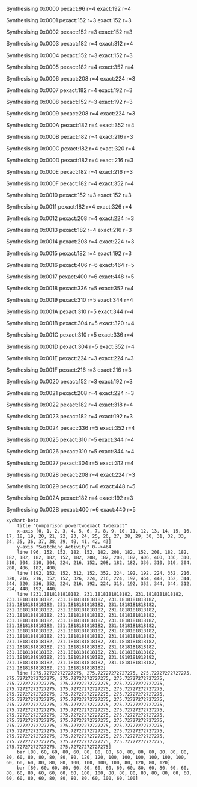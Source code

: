 Synthesising 0x0000 pexact:96 r=4 exact:192 r=4

Synthesising 0x0001 pexact:152 r=3 exact:152 r=3

Synthesising 0x0002 pexact:152 r=3 exact:152 r=3

Synthesising 0x0003 pexact:182 r=4 exact:312 r=4

Synthesising 0x0004 pexact:152 r=3 exact:152 r=3

Synthesising 0x0005 pexact:182 r=4 exact:352 r=4

Synthesising 0x0006 pexact:208 r=4 exact:224 r=3

Synthesising 0x0007 pexact:182 r=4 exact:192 r=3

Synthesising 0x0008 pexact:152 r=3 exact:192 r=3

Synthesising 0x0009 pexact:208 r=4 exact:224 r=3

Synthesising 0x000A pexact:182 r=4 exact:352 r=4

Synthesising 0x000B pexact:182 r=4 exact:216 r=3

Synthesising 0x000C pexact:182 r=4 exact:320 r=4

Synthesising 0x000D pexact:182 r=4 exact:216 r=3

Synthesising 0x000E pexact:182 r=4 exact:216 r=3

Synthesising 0x000F pexact:182 r=4 exact:352 r=4

Synthesising 0x0010 pexact:152 r=3 exact:152 r=3

Synthesising 0x0011 pexact:182 r=4 exact:326 r=4

Synthesising 0x0012 pexact:208 r=4 exact:224 r=3

Synthesising 0x0013 pexact:182 r=4 exact:216 r=3

Synthesising 0x0014 pexact:208 r=4 exact:224 r=3

Synthesising 0x0015 pexact:182 r=4 exact:192 r=3

Synthesising 0x0016 pexact:406 r=6 exact:464 r=5

Synthesising 0x0017 pexact:400 r=6 exact:448 r=5

Synthesising 0x0018 pexact:336 r=5 exact:352 r=4

Synthesising 0x0019 pexact:310 r=5 exact:344 r=4

Synthesising 0x001A pexact:310 r=5 exact:344 r=4

Synthesising 0x001B pexact:304 r=5 exact:320 r=4

Synthesising 0x001C pexact:310 r=5 exact:336 r=4

Synthesising 0x001D pexact:304 r=5 exact:352 r=4

Synthesising 0x001E pexact:224 r=3 exact:224 r=3

Synthesising 0x001F pexact:216 r=3 exact:216 r=3

Synthesising 0x0020 pexact:152 r=3 exact:192 r=3

Synthesising 0x0021 pexact:208 r=4 exact:224 r=3

Synthesising 0x0022 pexact:182 r=4 exact:318 r=4

Synthesising 0x0023 pexact:182 r=4 exact:192 r=3

Synthesising 0x0024 pexact:336 r=5 exact:352 r=4

Synthesising 0x0025 pexact:310 r=5 exact:344 r=4

Synthesising 0x0026 pexact:310 r=5 exact:344 r=4

Synthesising 0x0027 pexact:304 r=5 exact:312 r=4

Synthesising 0x0028 pexact:208 r=4 exact:224 r=3

Synthesising 0x0029 pexact:406 r=6 exact:448 r=5

Synthesising 0x002A pexact:182 r=4 exact:192 r=3

Synthesising 0x002B pexact:400 r=6 exact:440 r=5

```mermaid
xychart-beta
    title "Comparison powertwoexact twoexact"
    x-axis [0, 1, 2, 3, 4, 5, 6, 7, 8, 9, 10, 11, 12, 13, 14, 15, 16, 17, 18, 19, 20, 21, 22, 23, 24, 25, 26, 27, 28, 29, 30, 31, 32, 33, 34, 35, 36, 37, 38, 39, 40, 41, 42, 43]
    y-axis "Switching Activity" 0-->464
    line [96, 152, 152, 182, 152, 182, 208, 182, 152, 208, 182, 182, 182, 182, 182, 182, 152, 182, 208, 182, 208, 182, 406, 400, 336, 310, 310, 304, 310, 304, 224, 216, 152, 208, 182, 182, 336, 310, 310, 304, 208, 406, 182, 400]
    line [192, 152, 152, 312, 152, 352, 224, 192, 192, 224, 352, 216, 320, 216, 216, 352, 152, 326, 224, 216, 224, 192, 464, 448, 352, 344, 344, 320, 336, 352, 224, 216, 192, 224, 318, 192, 352, 344, 344, 312, 224, 448, 192, 440]
    line [231.1818181818182, 231.1818181818182, 231.1818181818182, 231.1818181818182, 231.1818181818182, 231.1818181818182, 231.1818181818182, 231.1818181818182, 231.1818181818182, 231.1818181818182, 231.1818181818182, 231.1818181818182, 231.1818181818182, 231.1818181818182, 231.1818181818182, 231.1818181818182, 231.1818181818182, 231.1818181818182, 231.1818181818182, 231.1818181818182, 231.1818181818182, 231.1818181818182, 231.1818181818182, 231.1818181818182, 231.1818181818182, 231.1818181818182, 231.1818181818182, 231.1818181818182, 231.1818181818182, 231.1818181818182, 231.1818181818182, 231.1818181818182, 231.1818181818182, 231.1818181818182, 231.1818181818182, 231.1818181818182, 231.1818181818182, 231.1818181818182, 231.1818181818182, 231.1818181818182, 231.1818181818182, 231.1818181818182, 231.1818181818182, 231.1818181818182]
    line [275.72727272727275, 275.72727272727275, 275.72727272727275, 275.72727272727275, 275.72727272727275, 275.72727272727275, 275.72727272727275, 275.72727272727275, 275.72727272727275, 275.72727272727275, 275.72727272727275, 275.72727272727275, 275.72727272727275, 275.72727272727275, 275.72727272727275, 275.72727272727275, 275.72727272727275, 275.72727272727275, 275.72727272727275, 275.72727272727275, 275.72727272727275, 275.72727272727275, 275.72727272727275, 275.72727272727275, 275.72727272727275, 275.72727272727275, 275.72727272727275, 275.72727272727275, 275.72727272727275, 275.72727272727275, 275.72727272727275, 275.72727272727275, 275.72727272727275, 275.72727272727275, 275.72727272727275, 275.72727272727275, 275.72727272727275, 275.72727272727275, 275.72727272727275, 275.72727272727275, 275.72727272727275, 275.72727272727275, 275.72727272727275, 275.72727272727275]
    bar [80, 60, 60, 80, 60, 80, 80, 80, 60, 80, 80, 80, 80, 80, 80, 80, 60, 80, 80, 80, 80, 80, 120, 120, 100, 100, 100, 100, 100, 100, 60, 60, 60, 80, 80, 80, 100, 100, 100, 100, 80, 120, 80, 120]
    bar [80, 60, 60, 80, 60, 80, 60, 60, 60, 60, 80, 60, 80, 60, 60, 80, 60, 80, 60, 60, 60, 60, 100, 100, 80, 80, 80, 80, 80, 80, 60, 60, 60, 60, 80, 60, 80, 80, 80, 80, 60, 100, 60, 100]
```

